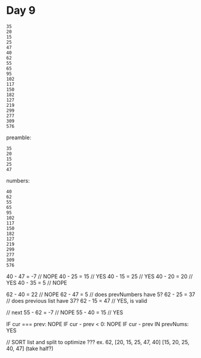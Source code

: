 # Day 9

```text
35
20
15
25
47
40
62
55
65
95
102
117
150
182
127
219
299
277
309
576
```

preamble:

```text
35
20
15
25
47
```

numbers:

```text
40
62
55
65
95
102
117
150
182
127
219
299
277
309
576
```

40 - 47 = -7 // NOPE
40 - 25 = 15 // YES
40 - 15 = 25 // YES
40 - 20 = 20 // YES
40 - 35 = 5 // NOPE

62 - 40 = 22 // NOPE
62 - 47 = 5 // does prevNumbers have 5?
62 - 25 = 37 // does previous list have 37?
62 - 15 = 47 // YES, is valid

// next
55 - 62 = -7 // NOPE
55 - 40 = 15 // YES

IF cur === prev: NOPE
IF cur - prev < 0: NOPE
IF cur - prev IN prevNums: YES

// SORT list and split to optimize ???
ex. 62, [20, 15, 25, 47, 40]
[15, 20, 25, 40, 47] (take half?)
